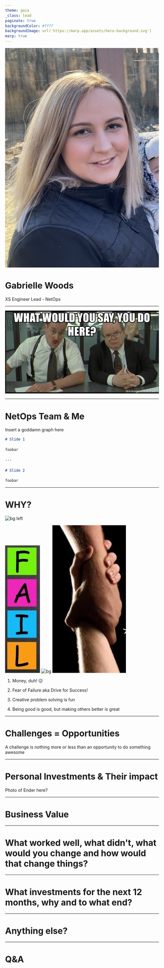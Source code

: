 ```yaml
---
theme: gaia
_class: lead
paginate: true
backgroundColor: #ffff
backgroundImage: url('https://marp.app/assets/hero-background.svg')
marp: true
---
```


![bg left:40% 80%](https://github.com/gwoodsfs/xs2020/blob/5dc09ec882b5fca564586f0f578db4207d40aa61/gwoods%20headshot%202022.jpg?raw=true)

# **Gabrielle Woods**

XS Engineer Lead - NetOps





---


![bg center: width:1000px height:600px](https://github.com/gwoodsfs/DI2022V2/blob/main/what-would-you-say-you-do-here.jpg?raw=true)




---

# NetOps Team & Me
Insert a goddamn graph here




```markdown
# Slide 1

foobar

---

# Slide 2

foobar
```
---

# WHY?
![bg left](https://dynaimage.cdn.cnn.com/cnn/c_fill,g_auto,w_1200,h_675,ar_16:9/https%3A%2F%2Fcdn.cnn.com%2Fcnnnext%2Fdam%2Fassets%2F220527141447-money-happiness-wellness-stock.jpg)

![bg height:720](https://github.com/gwoodsfs/DI2022V2/blob/main/Fail2.JPG?raw=true)
![bg ](https://i.cbc.ca/1.6464261.1653420856!/fileImage/httpImage/puzzle.jpeg)
![bg height:720 width:200](https://github.com/gwoodsfs/DI2022V2/blob/main/lift-up.jpg?raw=true)

1. Money, duh! :wink:

1. Fear of Failure 
aka
Drive for Success!
3. Creative problem solving is fun
4. Being good is good, but making others better is great

---
# Challenges = Opportunities

A challenge is nothing more or less than an opportunity to do something awesome

---
# Personal Investments & Their impact
Photo of Ender here? 

---
# Business Value

---
# What worked well, what didn't, what would you change and how would that change things?

---
# What investments for the next 12 months, why and to what end?

---
# Anything else?

---
# Q&A